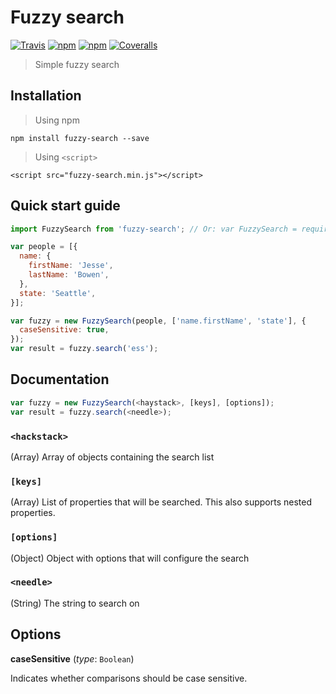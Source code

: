 # Fuzzy search

[![Travis](https://img.shields.io/travis/wouter2203/fuzzy-search.svg?maxAge=2592000)](https://travis-ci.org/wouter2203/fuzzy-search)
[![npm](https://img.shields.io/npm/v/fuzzy-search.svg?maxAge=2592000)](https://www.npmjs.com/package/fuzzy-search)
[![npm](https://img.shields.io/npm/dm/fuzzy-search.svg?maxAge=2592000)](https://www.npmjs.com/package/fuzzy-search)
[![Coveralls](https://img.shields.io/coveralls/wouter2203/fuzzy-search.svg?maxAge=2592000)](https://coveralls.io/github/wouter2203/fuzzy-search)

> Simple fuzzy search

## Installation

> Using npm

`npm install fuzzy-search --save`

> Using `<script>`

`<script src="fuzzy-search.min.js"></script>`

## Quick start guide
```js
import FuzzySearch from 'fuzzy-search'; // Or: var FuzzySearch = require('fuzzy-search');

var people = [{
  name: {
    firstName: 'Jesse',
    lastName: 'Bowen',
  },
  state: 'Seattle',
}];

var fuzzy = new FuzzySearch(people, ['name.firstName', 'state'], {
  caseSensitive: true,
});
var result = fuzzy.search('ess');
```

## Documentation
```js
var fuzzy = new FuzzySearch(<haystack>, [keys], [options]);
var result = fuzzy.search(<needle>);
```

### `<hackstack>`
(Array) Array of objects containing the search list

### `[keys]`
(Array) List of properties that will be searched. This also supports nested properties.

### `[options]`
(Object) Object with options that will configure the search

### `<needle>`
(String) The string to search on 

## Options
**caseSensitive** (_type_: `Boolean`)

Indicates whether comparisons should be case sensitive.
